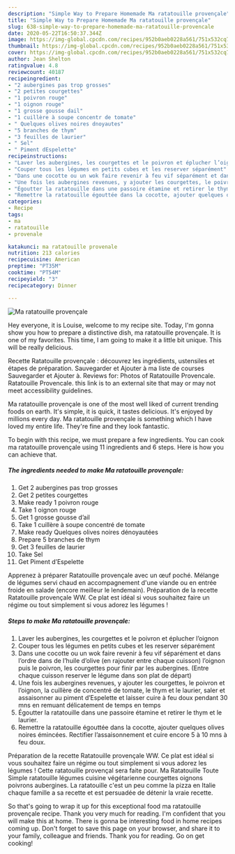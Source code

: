 ```yaml
---
description: "Simple Way to Prepare Homemade Ma ratatouille provençale"
title: "Simple Way to Prepare Homemade Ma ratatouille provençale"
slug: 638-simple-way-to-prepare-homemade-ma-ratatouille-provencale
date: 2020-05-22T16:50:37.344Z
image: https://img-global.cpcdn.com/recipes/952b0aeb0228a561/751x532cq70/ma-ratatouille-provencale-photo-principale-de-la-recette.jpg
thumbnail: https://img-global.cpcdn.com/recipes/952b0aeb0228a561/751x532cq70/ma-ratatouille-provencale-photo-principale-de-la-recette.jpg
cover: https://img-global.cpcdn.com/recipes/952b0aeb0228a561/751x532cq70/ma-ratatouille-provencale-photo-principale-de-la-recette.jpg
author: Jean Shelton
ratingvalue: 4.8
reviewcount: 40187
recipeingredient:
- "2 aubergines pas trop grosses"
- "2 petites courgettes"
- "1 poivron rouge"
- "1 oignon rouge"
- "1 grosse gousse dail"
- "1 cuillère à soupe concentr de tomate"
- " Quelques olives noires dnoyautes"
- "5 branches de thym"
- "3 feuilles de laurier"
- " Sel"
- " Piment dEspelette"
recipeinstructions:
- "Laver les aubergines, les courgettes et le poivron et éplucher l’oignon"
- "Couper tous les légumes en petits cubes et les reserver séparément"
- "Dans une cocotte ou un wok faire revenir à feu vif séparément et dans l’ordre dans de l’huile d’olive (en rajouter entre chaque cuisson) l’oignon puis le poivron, les courgettes pour finir par les aubergines. (Entre chaque cuisson reserver le légume dans son plat de départ)"
- "Une fois les aubergines revenues, y ajouter les courgettes, le poivron et l’oignon, la cuillère de concentré de tomate, le thym et le laurier, saler et assaisonner au piment d’Espelette et laisser cuire à feu doux pendant 30 mns en remuant délicatement de temps en temps"
- "Égoutter la ratatouille dans une passoire étamine et retirer le thym et le laurier."
- "Remettre la ratatouille égouttée dans la cocotte, ajouter quelques olives noires émincées. Rectifier l’assaisonnement et cuire encore 5 à 10 mns à feu doux."
categories:
- Recipe
tags:
- ma
- ratatouille
- provenale

katakunci: ma ratatouille provenale 
nutrition: 213 calories
recipecuisine: American
preptime: "PT35M"
cooktime: "PT54M"
recipeyield: "3"
recipecategory: Dinner

---
```



![Ma ratatouille provençale](https://img-global.cpcdn.com/recipes/952b0aeb0228a561/751x532cq70/ma-ratatouille-provencale-photo-principale-de-la-recette.jpg)

Hey everyone, it is Louise, welcome to my recipe site. Today, I'm gonna show you how to prepare a distinctive dish, ma ratatouille provençale. It is one of my favorites. This time, I am going to make it a little bit unique. This will be really delicious.

Recette Ratatouille provençale : découvrez les ingrédients, ustensiles et étapes de préparation. Sauvegarder et Ajouter à ma liste de courses Sauvegarder et Ajouter à. Reviews for: Photos of Ratatouille Provencale. Ratatouille Provencale. this link is to an external site that may or may not meet accessibility guidelines.

Ma ratatouille provençale is one of the most well liked of current trending foods on earth. It's simple, it is quick, it tastes delicious. It's enjoyed by millions every day. Ma ratatouille provençale is something which I have loved my entire life. They're fine and they look fantastic.


To begin with this recipe, we must prepare a few ingredients. You can cook ma ratatouille provençale using 11 ingredients and 6 steps. Here is how you can achieve that.

<!--inarticleads1-->

##### The ingredients needed to make Ma ratatouille provençale:

1. Get 2 aubergines pas trop grosses
1. Get 2 petites courgettes
1. Make ready 1 poivron rouge
1. Take 1 oignon rouge
1. Get 1 grosse gousse d’ail
1. Take 1 cuillère à soupe concentré de tomate
1. Make ready  Quelques olives noires dénoyautées
1. Prepare 5 branches de thym
1. Get 3 feuilles de laurier
1. Take  Sel
1. Get  Piment d’Espelette


Apprenez à préparer Ratatouille provençale avec un œuf poché. Mélange de légumes servi chaud en accompagnement d&#39;une viande ou en entrée froide en salade (encore meilleur le lendemain). Préparation de la recette Ratatouille provençale WW. Ce plat est idéal si vous souhaitez faire un régime ou tout simplement si vous adorez les légumes ! 

<!--inarticleads2-->

##### Steps to make Ma ratatouille provençale:

1. Laver les aubergines, les courgettes et le poivron et éplucher l’oignon
1. Couper tous les légumes en petits cubes et les reserver séparément
1. Dans une cocotte ou un wok faire revenir à feu vif séparément et dans l’ordre dans de l’huile d’olive (en rajouter entre chaque cuisson) l’oignon puis le poivron, les courgettes pour finir par les aubergines. (Entre chaque cuisson reserver le légume dans son plat de départ)
1. Une fois les aubergines revenues, y ajouter les courgettes, le poivron et l’oignon, la cuillère de concentré de tomate, le thym et le laurier, saler et assaisonner au piment d’Espelette et laisser cuire à feu doux pendant 30 mns en remuant délicatement de temps en temps
1. Égoutter la ratatouille dans une passoire étamine et retirer le thym et le laurier.
1. Remettre la ratatouille égouttée dans la cocotte, ajouter quelques olives noires émincées. Rectifier l’assaisonnement et cuire encore 5 à 10 mns à feu doux.


Préparation de la recette Ratatouille provençale WW. Ce plat est idéal si vous souhaitez faire un régime ou tout simplement si vous adorez les légumes ! Cette ratatouille provençal sera faite pour. Ma Ratatouille Toute Simple ratatouille légumes cuisine végétarienne courgettes oignons poivrons aubergines. La ratatouille c&#39;est un peu comme la pizza en Italie chaque famille a sa recette et est persuadée de détenir la vraie recette. 

So that's going to wrap it up for this exceptional food ma ratatouille provençale recipe. Thank you very much for reading. I'm confident that you will make this at home. There is gonna be interesting food in home recipes coming up. Don't forget to save this page on your browser, and share it to your family, colleague and friends. Thank you for reading. Go on get cooking!
